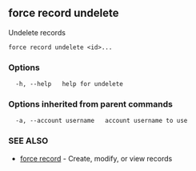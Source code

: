 ## force record undelete

Undelete records

```
force record undelete <id>...
```

### Options

```
  -h, --help   help for undelete
```

### Options inherited from parent commands

```
  -a, --account username   account username to use
```

### SEE ALSO

* [force record](force_record.md)	 - Create, modify, or view records


